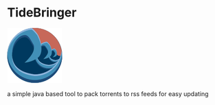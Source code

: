 # TideBringer

![Alt text](/graphics/Tide_Bringer_plain.png?raw=true)


a simple java based tool to pack torrents to rss feeds for easy updating
